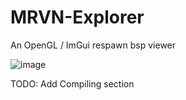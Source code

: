 # MRVN-Explorer

An OpenGL / ImGui respawn bsp viewer

![image](https://user-images.githubusercontent.com/64418963/220383216-dcaf7e57-cd16-4ce0-a8c9-8fbaf1aa13b1.png)

TODO: Add Compiling section